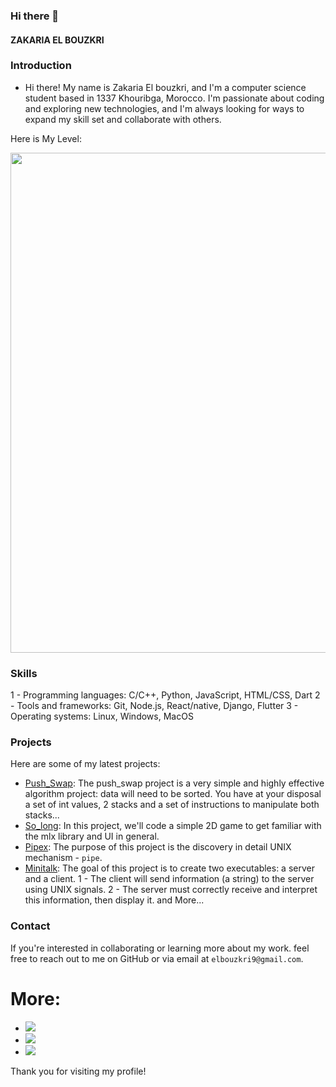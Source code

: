### Hi there 👋

<!-- Name : -->

#### ZAKARIA EL BOUZKRI

### Introduction

- Hi there! My name is Zakaria El bouzkri, and I'm a computer science student based in 1337 Khouribga, Morocco.
I'm passionate about coding and exploring new technologies, and I'm always looking for ways to expand my skill set and collaborate with others.

Here is My Level:

<p align = "center" width = "700" > <img width = "800" src = "https://badge.mediaplus.ma/binary/zel-bouz"/></p>

### Skills

1 - Programming languages: C/C++, Python, JavaScript, HTML/CSS, Dart
2 - Tools and frameworks: Git, Node.js, React/native, Django, Flutter
3 - Operating systems: Linux, Windows, MacOS

### Projects

Here are some of my latest projects:

- [Push_Swap](https://github.com/ZDev7/push_swap): The push_swap project is a very simple and highly effective algorithm project: data will need to be sorted. You have at your disposal a set of int values, 2 stacks and a set of instructions to manipulate both stacks...
- [So_long](https://github.com/ZDev7/so_long): In this project, we'll code a simple 2D game to get familiar with the mlx library and UI in general.
- [Pipex](https://github.com/ZDev7/pipex): The purpose of this project is the discovery in detail UNIX mechanism - `pipe`.
- [Minitalk](https://github.com/ZDev7/minitalk): The goal of this project is to create two executables: a server and a client.
    1 - The client will send information (a string) to the server using UNIX signals.
    2 - The server must correctly receive and interpret this information, then display it.
and More...

### Contact

If you're interested in collaborating or learning more about my work.
feel free to reach out to me on GitHub or via email at `elbouzkri9@gmail.com`.

# More:
- ![](http://github-profile-summary-cards.vercel.app/api/cards/profile-details?username=ZDev7&theme=apprentice)
- ![](http://github-profile-summary-cards.vercel.app/api/cards/stats?username=ZDev7&theme=apprentice)
- ![](http://github-profile-summary-cards.vercel.app/api/cards/productive-time?username=ZDev7&theme=apprentice&utcOffset=8)

Thank you for visiting my profile!
